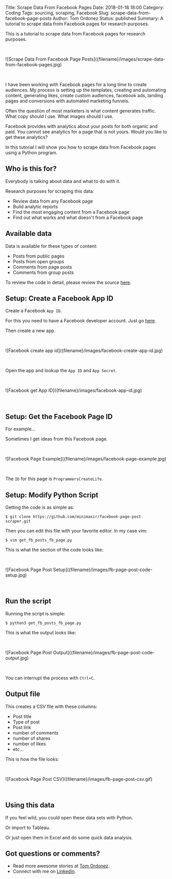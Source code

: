 Title: Scrape Data From Facebook Pages
Date: 2018-01-18 18:00
Category: Coding
Tags: sourcing, scraping, Facebook
Slug: scrape-data-from-facebook-page-posts
Author: Tom Ordonez
Status: published
Summary: A tutorial to scrape data from Facebook pages for research purposes.

This is a tutorial to scrape data from Facebook pages for research purposes.

<p>&nbsp;</p>
![Scrape Data From Facebook Page Posts]({filename}/images/scrape-data-from-facebook-pages.jpg)
<p>&nbsp;</p>

I have been working with Facebook pages for a long time to create audiences. My process is setting up the templates, creating and automating content, generating likes, create custom audiences, facebook ads, landing pages and conversions with automated marketing funnels.

Often the question of most marketers is what content generates traffic. What copy should I use. What images should I use.

Facebook provides with analytics about your posts for both organic and paid. You cannot see analytics for a page that is not yours. Would you like to get these analytics?

In this tutorial I will show you how to scrape data from Facebook pages using a Python program.

## Who is this for?

Everybody is talking about data and what to do with it.

Research purposes for scraping this data:

* Review data from any Facebook page
* Build analytic reports
* Find the most engaging content from a Facebook page
* Find out what works and what doesn't from a Facebook page

## Available data

Data is available for these types of content:

* Posts from public pages
* Posts from open groups
* Comments from page posts
* Comments from group posts

To review the code in detail, please review the source <a href="https://github.com/minimaxir/facebook-page-post-scraper" target="_blank">here</a>.

## Setup: Create a Facebook App ID

Create a Facebook `App ID`.

For this you need to have a Facebook developer account. Just go <a href="https://developers.facebook.com/" target="_blank">here</a>.

Then create a new app.

<p>&nbsp;</p>
![Facebook create app id]({filename}/images/facebook-create-app-id.jpg)
<p>&nbsp;</p>

Open the app and lookup the `App ID` and `App Secret`.

<p>&nbsp;</p>
![Facebook get App ID]({filename}/images/facebook-app-id.jpg)
<p>&nbsp;</p>

## Setup: Get the Facebook Page ID

For example...

Sometimes I get ideas from this Facebook page.

<p>&nbsp;</p>
![Facebook Page Example]({filename}/images/facebook-page-example.jpg)
<p>&nbsp;</p>

The `ID` for this page is `ProgrammersCreateLife`.

## Setup: Modify Python Script

Getting the code is as simple as:

    $ git clone https://github.com/minimaxir/facebook-page-post-scraper.git

Then you can edit this file with your favorite editor. In my case vim:

    $ vim get_fb_posts_fb_page.py

This is what the section of the code looks like:

<p>&nbsp;</p>
![Facebook Page Post Setup]({filename}/images/fb-page-post-code-setup.jpg)
<p>&nbsp;</p>

## Run the script

Running the script is simple:

    $ python3 get_fb_posts_fb_page.py

This is what the output looks like:

<p>&nbsp;</p>
![Facebook Page Post Output]({filename}/images/fb-page-post-code-output.jpg)
<p>&nbsp;</p>

You can interrupt the process with `Ctrl+C`.

## Output file

This creates a CSV file with these columns:

* Post title
* Type of post
* Post link
* number of comments
* number of shares
* number of likes
* etc...

This is how the file looks:

<p>&nbsp;</p>
![Facebook Page Post CSV]({filename}/images/fb-page-post-csv.gif)
<p>&nbsp;</p>

## Using this data

If you feel wild, you could open these data sets with Python.

Or import to Tableau.

Or just open them in Excel and do some quick data analysis.


## Got questions or comments?

* Read more awesome stories at <a href="https://www.tomordonez.com/" target="_blank">Tom Ordonez</a>.
* Connect with me on <a href="https://www.linkedin.com/in/tomordonez/" target="_blank">Linkedin</a>.

